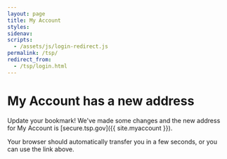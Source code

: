 ```yaml
---
layout: page
title: My Account
styles:
sidenav:
scripts:
  - /assets/js/login-redirect.js
permalink: /tsp/
redirect_from:
  - /tsp/login.html
---
```


# My Account has a new address

<div class="usa-grid-full login-redirect">
<div class="usa-width-one-sixth center">
<i class="fas fa-bookmark"></i>
</div>
<div class="usa-width-five-sixths" markdown="1">
Update your bookmark! We've made some changes and the new address for My Account is [secure.tsp.gov]({{ site.myaccount }}).

Your browser should automatically transfer you in a few seconds, or you can use the link above.
</div>

</div>
